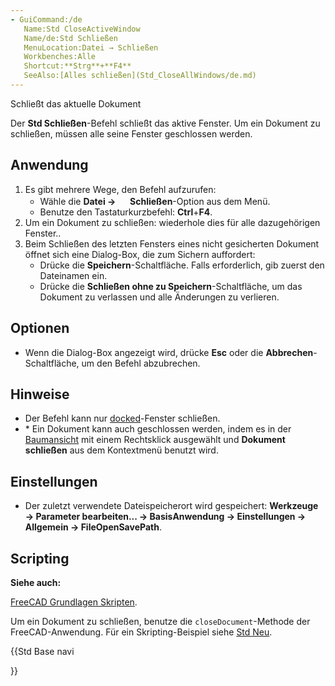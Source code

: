 ```yaml
---
- GuiCommand:/de
   Name:Std CloseActiveWindow
   Name/de:Std Schließen
   MenuLocation:Datei → Schließen
   Workbenches:Alle
   Shortcut:**Strg**+**F4**
   SeeAlso:[Alles schließen](Std_CloseAllWindows/de.md)
---
```


Schließt das aktuelle Dokument

Der **Std Schließen**-Befehl schließt das aktive Fenster. Um ein Dokument zu schließen, müssen alle seine Fenster geschlossen werden.

## Anwendung

1.  Es gibt mehrere Wege, den Befehl aufzurufen:
    -   Wähle die **Datei → <img src="images/Std_CloseActiveWindow.svg" width=16px> Schließen**-Option aus dem Menü.
    -   Benutze den Tastaturkurzbefehl: **Ctrl**+**F4**.
2.  Um ein Dokument zu schließen: wiederhole dies für alle dazugehörigen Fenster..
3.  Beim Schließen des letzten Fensters eines nicht gesicherten Dokument öffnet sich eine Dialog-Box, die zum Sichern auffordert:
    -   Drücke die **Speichern**-Schaltfläche. Falls erforderlich, gib zuerst den Dateinamen ein.
    -   Drücke die **Schließen ohne zu Speichern**-Schaltfläche, um das Dokument zu verlassen und alle Änderungen zu verlieren.

## Optionen

-   Wenn die Dialog-Box angezeigt wird, drücke **Esc** oder die **Abbrechen**-Schaltfläche, um den Befehl abzubrechen.

## Hinweise

-   Der Befehl kann nur [docked](Std_ViewDockUndockFullscreen.md)-Fenster schließen.
-   \* Ein Dokument kann auch geschlossen werden, indem es in der [Baumansicht](Tree_View/de.md) mit einem Rechtsklick ausgewählt und **Dokument schließen** aus dem Kontextmenü benutzt wird.

## Einstellungen

-   Der zuletzt verwendete Dateispeicherort wird gespeichert: **Werkzeuge → Parameter bearbeiten... → BasisAnwendung → Einstellungen → Allgemein → FileOpenSavePath**.

## Scripting


**Siehe auch:**

[FreeCAD Grundlagen Skripten](FreeCAD_Scripting_Basics/de.md).

Um ein Dokument zu schließen, benutze die `closeDocument`-Methode der FreeCAD-Anwendung. Für ein Skripting-Beispiel siehe [Std Neu](Std_New/de.md).





{{Std Base navi

}}  
